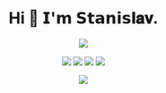 <h1 align='center'>Hi 👋 𝗜'𝗺 𝗦𝘁𝗮𝗻𝗶𝘀𝐥𝐚𝐯.</h1>
<p align='center'>
  <img align='center' src="https://readme-typing-svg.herokuapp.com?font=Fira+Code&pause=1000&color=33B3EB&background=000000&width=435&lines=Beginner+backend-developer;Welcome%F0%9F%91%87)">
</p>
<p align='center'>
  <img align='center' src="https://img.shields.io/badge/python-3670A0?style=for-the-badge&logo=python&logoColor=ffdd54">
  <img align='center' src="https://img.shields.io/badge/django-%23092E20.svg?style=for-the-badge&logo=django&logoColor=white">
  <img align='center' src="https://img.shields.io/badge/DJANGO-REST-ff1709?style=for-the-badge&logo=django&logoColor=white&color=ff1709&labelColor=gray">
  <img align='center' src="https://img.shields.io/badge/html5-%23E34F26.svg?style=for-the-badge&logo=html5&logoColor=white">
<br><br>
  <img align='center' src="https://github-readme-stats.vercel.app/api/top-langs/?username=Nameless-Gringo&layout=compact">

